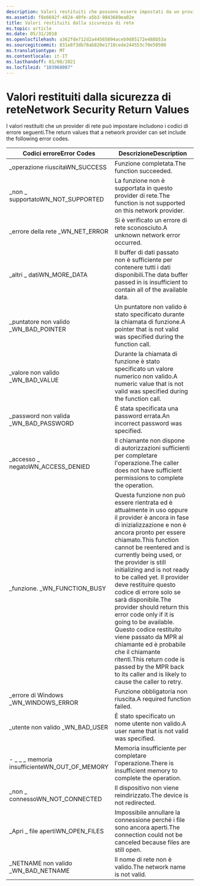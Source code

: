 ```yaml
---
description: Valori restituiti che possono essere impostati da un provider di rete.
ms.assetid: f8e6692f-4824-40fe-a5b3-9843689ea02e
title: Valori restituiti dalla sicurezza di rete
ms.topic: article
ms.date: 05/31/2018
ms.openlocfilehash: a362fde712d2a44565894aceb9d85172e488b53a
ms.sourcegitcommit: 831e8f3db78ab820e1710cede244553c70e50500
ms.translationtype: MT
ms.contentlocale: it-IT
ms.lasthandoff: 01/08/2021
ms.locfileid: "103968087"
---
```

# <a name="network-security-return-values"></a><span data-ttu-id="c68ae-103">Valori restituiti dalla sicurezza di rete</span><span class="sxs-lookup"><span data-stu-id="c68ae-103">Network Security Return Values</span></span>

<span data-ttu-id="c68ae-104">I valori restituiti che un provider di rete può impostare includono i codici di errore seguenti.</span><span class="sxs-lookup"><span data-stu-id="c68ae-104">The return values that a network provider can set include the following error codes.</span></span>



| <span data-ttu-id="c68ae-105">Codici errore</span><span class="sxs-lookup"><span data-stu-id="c68ae-105">Error Codes</span></span>         | <span data-ttu-id="c68ae-106">Descrizione</span><span class="sxs-lookup"><span data-stu-id="c68ae-106">Description</span></span>                                                                                                                                                                                                                                                                                                                             |
|---------------------|-----------------------------------------------------------------------------------------------------------------------------------------------------------------------------------------------------------------------------------------------------------------------------------------------------------------------------------------|
| <span data-ttu-id="c68ae-107">\_operazione riuscita</span><span class="sxs-lookup"><span data-stu-id="c68ae-107">WN\_SUCCESS</span></span>         | <span data-ttu-id="c68ae-108">Funzione completata.</span><span class="sxs-lookup"><span data-stu-id="c68ae-108">The function succeeded.</span></span>                                                                                                                                                                                                                                                                                                                 |
| <span data-ttu-id="c68ae-109">\_non \_ supportato</span><span class="sxs-lookup"><span data-stu-id="c68ae-109">WN\_NOT\_SUPPORTED</span></span>  | <span data-ttu-id="c68ae-110">La funzione non è supportata in questo provider di rete.</span><span class="sxs-lookup"><span data-stu-id="c68ae-110">The function is not supported on this network provider.</span></span>                                                                                                                                                                                                                                                                                 |
| <span data-ttu-id="c68ae-111">\_errore della rete \_</span><span class="sxs-lookup"><span data-stu-id="c68ae-111">WN\_NET\_ERROR</span></span>      | <span data-ttu-id="c68ae-112">Si è verificato un errore di rete sconosciuto.</span><span class="sxs-lookup"><span data-stu-id="c68ae-112">A unknown network error occurred.</span></span>                                                                                                                                                                                                                                                                                                       |
| <span data-ttu-id="c68ae-113">\_altri \_ dati</span><span class="sxs-lookup"><span data-stu-id="c68ae-113">WN\_MORE\_DATA</span></span>      | <span data-ttu-id="c68ae-114">Il buffer di dati passato non è sufficiente per contenere tutti i dati disponibili.</span><span class="sxs-lookup"><span data-stu-id="c68ae-114">The data buffer passed in is insufficient to contain all of the available data.</span></span>                                                                                                                                                                                                                                                         |
| <span data-ttu-id="c68ae-115">\_puntatore non valido \_</span><span class="sxs-lookup"><span data-stu-id="c68ae-115">WN\_BAD\_POINTER</span></span>    | <span data-ttu-id="c68ae-116">Un puntatore non valido è stato specificato durante la chiamata di funzione.</span><span class="sxs-lookup"><span data-stu-id="c68ae-116">A pointer that is not valid was specified during the function call.</span></span>                                                                                                                                                                                                                                                                     |
| <span data-ttu-id="c68ae-117">\_valore non valido \_</span><span class="sxs-lookup"><span data-stu-id="c68ae-117">WN\_BAD\_VALUE</span></span>      | <span data-ttu-id="c68ae-118">Durante la chiamata di funzione è stato specificato un valore numerico non valido.</span><span class="sxs-lookup"><span data-stu-id="c68ae-118">A numeric value that is not valid was specified during the function call.</span></span>                                                                                                                                                                                                                                                               |
| <span data-ttu-id="c68ae-119">\_password non valida \_</span><span class="sxs-lookup"><span data-stu-id="c68ae-119">WN\_BAD\_PASSWORD</span></span>   | <span data-ttu-id="c68ae-120">È stata specificata una password errata.</span><span class="sxs-lookup"><span data-stu-id="c68ae-120">An incorrect password was specified.</span></span>                                                                                                                                                                                                                                                                                                    |
| <span data-ttu-id="c68ae-121">\_accesso \_ negato</span><span class="sxs-lookup"><span data-stu-id="c68ae-121">WN\_ACCESS\_DENIED</span></span>  | <span data-ttu-id="c68ae-122">Il chiamante non dispone di autorizzazioni sufficienti per completare l'operazione.</span><span class="sxs-lookup"><span data-stu-id="c68ae-122">The caller does not have sufficient permissions to complete the operation.</span></span>                                                                                                                                                                                                                                                              |
| <span data-ttu-id="c68ae-123">\_funzione. \_</span><span class="sxs-lookup"><span data-stu-id="c68ae-123">WN\_FUNCTION\_BUSY</span></span>  | <span data-ttu-id="c68ae-124">Questa funzione non può essere rientrata ed è attualmente in uso oppure il provider è ancora in fase di inizializzazione e non è ancora pronto per essere chiamato.</span><span class="sxs-lookup"><span data-stu-id="c68ae-124">This function cannot be reentered and is currently being used, or the provider is still initializing and is not ready to be called yet.</span></span> <span data-ttu-id="c68ae-125">Il provider deve restituire questo codice di errore solo se sarà disponibile.</span><span class="sxs-lookup"><span data-stu-id="c68ae-125">The provider should return this error code only if it is going to be available.</span></span> <span data-ttu-id="c68ae-126">Questo codice restituito viene passato da MPR al chiamante ed è probabile che il chiamante ritenti.</span><span class="sxs-lookup"><span data-stu-id="c68ae-126">This return code is passed by the MPR back to its caller and is likely to cause the caller to retry.</span></span><br/> |
| <span data-ttu-id="c68ae-127">\_errore di Windows \_</span><span class="sxs-lookup"><span data-stu-id="c68ae-127">WN\_WINDOWS\_ERROR</span></span>  | <span data-ttu-id="c68ae-128">Funzione obbligatoria non riuscita.</span><span class="sxs-lookup"><span data-stu-id="c68ae-128">A required function failed.</span></span>                                                                                                                                                                                                                                                                                                             |
| <span data-ttu-id="c68ae-129">\_utente non valido \_</span><span class="sxs-lookup"><span data-stu-id="c68ae-129">WN\_BAD\_USER</span></span>       | <span data-ttu-id="c68ae-130">È stato specificato un nome utente non valido.</span><span class="sxs-lookup"><span data-stu-id="c68ae-130">A user name that is not valid was specified.</span></span>                                                                                                                                                                                                                                                                                            |
| <span data-ttu-id="c68ae-131">- \_ \_ \_ memoria insufficiente</span><span class="sxs-lookup"><span data-stu-id="c68ae-131">WN\_OUT\_OF\_MEMORY</span></span> | <span data-ttu-id="c68ae-132">Memoria insufficiente per completare l'operazione.</span><span class="sxs-lookup"><span data-stu-id="c68ae-132">There is insufficient memory to complete the operation.</span></span>                                                                                                                                                                                                                                                                                 |
| <span data-ttu-id="c68ae-133">\_non \_ connesso</span><span class="sxs-lookup"><span data-stu-id="c68ae-133">WN\_NOT\_CONNECTED</span></span>  | <span data-ttu-id="c68ae-134">Il dispositivo non viene reindirizzato.</span><span class="sxs-lookup"><span data-stu-id="c68ae-134">The device is not redirected.</span></span>                                                                                                                                                                                                                                                                                                           |
| <span data-ttu-id="c68ae-135">\_Apri \_ file aperti</span><span class="sxs-lookup"><span data-stu-id="c68ae-135">WN\_OPEN\_FILES</span></span>     | <span data-ttu-id="c68ae-136">Impossibile annullare la connessione perché i file sono ancora aperti.</span><span class="sxs-lookup"><span data-stu-id="c68ae-136">The connection could not be canceled because files are still open.</span></span>                                                                                                                                                                                                                                                                      |
| <span data-ttu-id="c68ae-137">\_NETNAME non valido \_</span><span class="sxs-lookup"><span data-stu-id="c68ae-137">WN\_BAD\_NETNAME</span></span>    | <span data-ttu-id="c68ae-138">Il nome di rete non è valido.</span><span class="sxs-lookup"><span data-stu-id="c68ae-138">The network name is not valid.</span></span>                                                                                                                                                                                                                                                                                                          |



 

 

 




